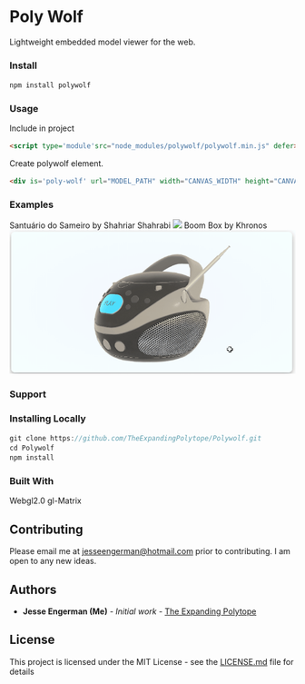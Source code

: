 
# Poly Wolf

Lightweight embedded model viewer for the web.
### Install
```javascript
npm install polywolf
```
### Usage
Include in project
```html
<script type='module'src="node_modules/polywolf/polywolf.min.js" defer></script>
```
Create polywolf element.
```html
<div is='poly-wolf' url="MODEL_PATH" width="CANVAS_WIDTH" height="CANVAS_HEIGHT"><div>```
```
### Examples
Santuário do Sameiro by Shahriar Shahrabi
<img src="images/architecture.gif">
Boom Box by Khronos
<img src="images/boombox.gif">

### Support


### Installing Locally
```java
git clone https://github.com/TheExpandingPolytope/Polywolf.git
cd Polywolf
npm install
```

### Built With
Webgl2.0
gl-Matrix

## Contributing
Please email me at jesseengerman@hotmail.com prior to contributing. I am open to any new ideas.

## Authors
* **Jesse Engerman (Me)** - *Initial work* - [The Expanding Polytope](https://github.com/TheExpandingPolytope)

## License
This project is licensed under the MIT License - see the [LICENSE.md](LICENSE.md) file for details

